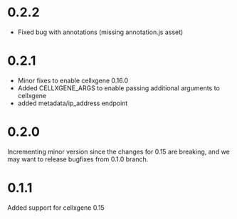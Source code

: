 # 0.2.2

  * Fixed bug with annotations (missing annotation.js asset)

# 0.2.1

  * Minor fixes to enable cellxgene 0.16.0
  * Added CELLXGENE_ARGS to enable passing additional arguments to cellxgene
  * added metadata/ip_address endpoint

# 0.2.0

Incrementing minor version since the changes for 0.15 are breaking, and we may want to release bugfixes from 0.1.0 branch.

# 0.1.1

Added support for cellxgene 0.15
